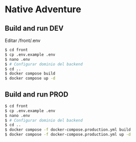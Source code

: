 # Native Adventure

## Build and run DEV

Editar /front/.env

```bash
$ cd front
$ cp .env.example .env
$ nano .env
$ # Configurar dominio del backend
$ cd ..
$ docker compose build
$ docker compose up -d
```

## Build and run PROD

```bash
$ cd front
$ cp .env.example .env
$ nano .env
$ # Configurar dominio del backend
$ cd ..
$ docker compose -f docker-compose.production.yml build
$ docker compose -f docker-compose.production.yml up -d
```
